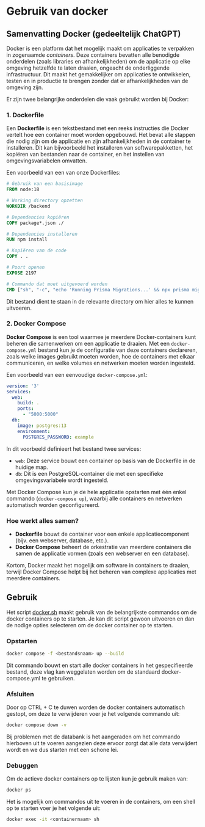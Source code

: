 # Gebruik van docker

## Samenvatting Docker (gedeeltelijk ChatGPT)

Docker is een platform dat het mogelijk maakt om applicaties te verpakken in zogenaamde *containers*. Deze containers bevatten alle benodigde onderdelen (zoals libraries en afhankelijkheden) om de applicatie op elke omgeving hetzelfde te laten draaien, ongeacht de onderliggende infrastructuur. Dit maakt het gemakkelijker om applicaties te ontwikkelen, testen en in productie te brengen zonder dat er afhankelijkheden van de omgeving zijn.

Er zijn twee belangrijke onderdelen die vaak gebruikt worden bij Docker:

### 1. **Dockerfile**
Een **Dockerfile** is een tekstbestand met een reeks instructies die Docker vertelt hoe een container moet worden opgebouwd. Het bevat alle stappen die nodig zijn om de applicatie en zijn afhankelijkheden in de container te installeren. Dit kan bijvoorbeeld het installeren van softwarepakketten, het kopiëren van bestanden naar de container, en het instellen van omgevingsvariabelen omvatten.

Een voorbeeld van een van onze Dockerfiles:

```dockerfile
# Gebruik van een basisimage
FROM node:18

# Working directory opzetten
WORKDIR /backend

# Dependencies kopiëren
COPY package*.json ./

# Dependencies installeren
RUN npm install

# Kopiëren van de code
COPY . .

# Poort openen
EXPOSE 2197

# Commando dat moet uitgevoerd worden
CMD ["sh", "-c", "echo 'Running Prisma Migrations...' && npx prisma migrate dev --name init && npx prisma generate && echo 'Starting app...' && npx ts-node index.ts"]

```

Dit bestand dient te staan in de relevante directory om hier alles te kunnen uitvoeren. 

### 2. **Docker Compose**
**Docker Compose** is een tool waarmee je meerdere Docker-containers kunt beheren die samenwerken om een applicatie te draaien. Met een `docker-compose.yml` bestand kun je de configuratie van deze containers declareren, zoals welke images gebruikt moeten worden, hoe de containers met elkaar communiceren, en welke volumes en netwerken moeten worden ingesteld.

Een voorbeeld van een eenvoudige `docker-compose.yml`:

```yaml
version: '3'
services:
  web:
    build: .
    ports:
      - "5000:5000"
  db:
    image: postgres:13
    environment:
      POSTGRES_PASSWORD: example
```

In dit voorbeeld definieert het bestand twee services:
- `web`: Deze service bouwt een container op basis van de Dockerfile in de huidige map.
- `db`: Dit is een PostgreSQL-container die met een specifieke omgevingsvariabele wordt ingesteld.

Met Docker Compose kun je de hele applicatie opstarten met één enkel commando (`docker-compose up`), waarbij alle containers en netwerken automatisch worden geconfigureerd.

### Hoe werkt alles samen?
- **Dockerfile** bouwt de container voor een enkele applicatiecomponent (bijv. een webserver, database, etc.).
- **Docker Compose** beheert de orkestratie van meerdere containers die samen de applicatie vormen (zoals een webserver en een database).

Kortom, Docker maakt het mogelijk om software in containers te draaien, terwijl Docker Compose helpt bij het beheren van complexe applicaties met meerdere containers.

## Gebruik

Het script [docker.sh](./docker.sh) maakt gebruik van de belangrijkste commandos om de docker containers op te starten. Je kan dit script gewoon uitvoeren en dan de nodige opties selecteren om de docker container op te starten.

### Opstarten

```sh
docker compose -f <bestandsnaam> up --build
```

Dit commando bouwt en start alle docker containers in het gespecifieerde bestand, deze vlag kan weggelaten worden om de standaard docker-compose.yml te gebruiken.

### Afsluiten

Door op CTRL + C te duwen worden de docker containers automatisch gestopt, om deze te verwijderen voer je het volgende commando uit:

```sh
docker compose down -v
```

Bij problemen met de databank is het aangeraden om het commando hierboven uit te voeren aangezien deze ervoor zorgt dat alle data verwijdert 
wordt en we dus starten met een schone lei.

### Debuggen

Om de actieve docker containers op te lijsten kun je gebruik maken van:

```sh
docker ps
```

Het is mogelijk om commandos uit te voeren in de containers, om een shell op te starten voer je het volgende uit:

```sh
docker exec -it <containernaam> sh
```